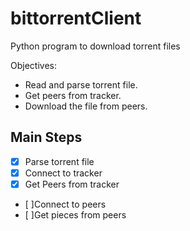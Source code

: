 # bittorrentClient
Python program to download torrent files

Objectives:
  - Read and parse torrent file.
  - Get peers from tracker.
  - Download the file from peers.

 ## Main Steps
  - [X] Parse torrent file
  - [X] Connect to tracker
  - [X] Get Peers from tracker
  - [ ]Connect to peers
  - [ ]Get pieces from peers
